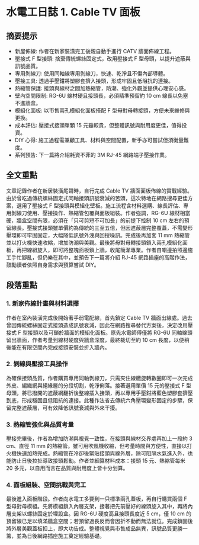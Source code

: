 # 水電工日誌 1. Cable TV 面板

## 摘要提示
- 新屋佈線: 作者在新家裝潢完工後親自動手進行 CATV 牆面佈線工程。  
- 壓接式 F 型接頭: 捨棄傳統螺絲固定式，改用壓接式 F 型母頭，以提升遮蔽與訊號品質。  
- 專用剝線刀: 使用同軸線專用剝線刀，快速、乾淨且不傷內部導體。  
- 壓接工具: 透過手壓鉗將塑膠套擠入接頭，形成牢固且低阻抗的連接。  
- 熱縮管保護: 接頭與線材之間加熱縮管，防潮、強化外觀並提供心理安心感。  
- 壁內空間限制: RG-6U 線材硬且接頭長，必須精準預留約 10 cm 線長以免塞不進牆盒。  
- 模組化面板: 以市售兩孔模組化面板搭配 F 型母對母轉接頭，方便未來維修與更換。  
- 成本評估: 壓接式接頭單顆 15 元雖較貴，但整體訊號與耐用度更佳，值得投資。  
- DIY 心得: 施工過程需兼顧工具、材料與空間配置，新手亦可嘗試但須衡量難度。  
- 系列預告: 下一篇將介紹耗資不菲的 3M RJ-45 網路端子壓接作業。

## 全文重點
文章記錄作者在新居裝潢尾聲時，自行完成 Cable TV 牆面面板佈線的實戰經驗。由於曾吃過傳統螺絲固定式同軸接頭訊號衰減的苦頭，這次特地在網路搜尋更佳方案，選用了壓接式 F 型接頭與模組化壁板。施工流程含材料選購、線長評估、專用剝線刀使用、壓接操作、熱縮管包覆與面板組裝。作者強調，RG-6U 線材相當硬，牆盒空間有限，必須在「只可剪短不可加長」的前提下控制 10 cm 左右的預留線長。壓接式接頭雖單價約為傳統的三至五倍，但因遮蔽層完整覆蓋，不需變形壓環即可牢固固定，大幅降低訊號外洩與回授噪訊。完成後再加套 11 mm 熱縮管並以打火機快速收縮，增加防潮與美觀。最後將母對母轉接頭鎖入兩孔模組化面板，再把線組旋入，即可將整塊面板鎖上牆，收尾簡潔專業。作者自嘲邊拍照邊施工手忙腳亂，但仍樂在其中，並預告下一篇將介紹 RJ-45 網路插座的高階作法，鼓勵讀者依照自身需求與預算嘗試 DIY。

## 段落重點
### 1. 新家佈線計畫與材料選擇
作者在室內裝潢完成後開始著手弱電配線，首先鎖定 Cable TV 牆面出線處。過去曾因傳統螺絲固定式接頭造成訊號衰減，因此在網路搜尋替代方案後，決定改用壓接式 F 型接頭以及可鎖於牆面的模組化面板。原先水電師傅僅將 RG-6U 同軸線頭留出牆面，作者考量到線材硬度與牆盒深度，最終裁切至約 10 cm 長度，以便稍後能在有限空間內完成接頭安裝並折入牆內。

### 2. 剝線與壓接工具操作
為確保接頭品質，作者購買專用同軸剝線刀，只需夾住線纜旋轉數圈即可一次完成外皮、編織網與絕緣層的分段切割，乾淨俐落。接著選用單價 15 元的壓接式 F 型母頭，將已撥開的遮蔽網翻折後整線插入接頭，再以專用手壓鉗將藍色塑膠套擠壓到底，形成穩固且低阻抗的連接。此種作法省去傳統六角壓環變形固定的步驟，保留完整遮蔽層，可有效降低訊號衰減與外來干擾。

### 3. 熱縮管強化與品質考量
壓接完畢後，作者為增加防潮與視覺一致性，在接頭與線材交界處再加上一段約 3 cm、直徑 11 mm 的熱縮管。雖可用吹風機收縮，但考量時間與方便性，直接以打火機快速加熱完成。熱縮管在冷卻後緊貼接頭與線外層，除可阻隔水氣進入外，也能防止日後拉扯導致接頭鬆動。作者並細算材料成本：接頭 15 元、熱縮管每米 20 多元，以自用而言在品質與耐用度上皆十分划算。

### 4. 面板組裝、空間挑戰與完工
最後進入面板階段。作者向水電工多要到一只標準兩孔蓋板，再自行購買兩個 F 型母對母模組。先將模組鎖入內層支架，接著把先前壓好的線頭旋入其中，再將內層支架以螺絲固定於埋設盒。因 RG-6U 硬度高且接頭長度近 5 cm，僅 10 cm 的預留線已足以填滿牆盒空間；若預留過長反而會因折不動而無法就位。完成鎖固後將外層美觀蓋板扣上，即大功告成。整體視覺與市售成品無異，訊號品質更勝一籌，並為日後網路插座施工奠定經驗基礎。